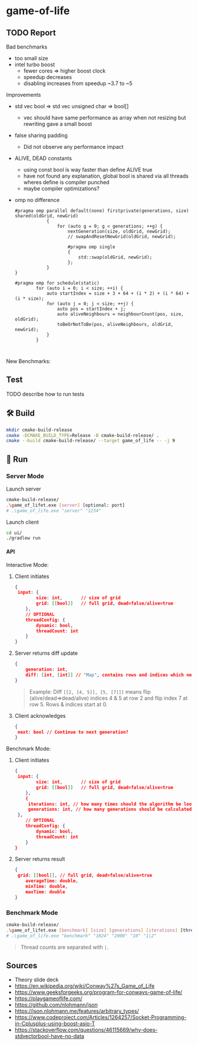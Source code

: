 # game-of-life

## TODO Report

Bad benchmarks

* too small size
* intel turbo boost
  * fewer cores => higher boost clock
  * speedup decreases
  * disabling increases from speedup ~3.7 to ~5

Improvements

* std vec bool => std vec unsigned char => bool[]

  * vec should have same performance as array when not resizing but rewriting gave a small boost

* false sharing padding

  * Did not observe any performance impact 

* ALIVE, DEAD constants

  * using const bool is way faster than define ALIVE true
  * have not found any explanation, global bool is shared via all threads wheres define is compiler punched
  * maybe compiler optimizations?

* omp no difference

  ```
  #pragma omp parallel default(none) firstprivate(generations, size) shared(oldGrid, newGrid)
              {
                  for (auto g = 0; g < generations; ++g) {
                      nextGeneration(size, oldGrid, newGrid);
                      // swapAndResetNewGrid(oldGrid, newGrid);
  
                      #pragma omp single
                      {
                          std::swap(oldGrid, newGrid);
                      };
              }
  }
  
  #pragma omp for schedule(static)
          for (auto i = 0; i < size; ++i) {
              auto startIndex = size + 3 + 64 + (i * 2) + (i * 64) + (i * size);
              for (auto j = 0; j < size; ++j) {
                  auto pos = startIndex + j;
                  auto aliveNeighbours = neighbourCount(pos, size, oldGrid);
                  toBeOrNotToBe(pos, aliveNeighbours, oldGrid, newGrid);
              }
          }
          
  ```

  ```
  
  ```

  

New Benchmarks:



## Test

TODO describe how to run tests

## 🛠️ Build

```bash
mkdir cmake-build-release
cmake -DCMAKE_BUILD_TYPE=Release -B cmake-build-release/ .
cmake --build cmake-build-release/ --target game_of_life -- -j 9
```

## 🚀 Run

### Server Mode

Launch server

```bash
cmake-build-release/
.\game_of_lifet.exe [server] [optional: port]
# .\game_of_life.exe "server" "1234"
```

Launch client

```bash
cd ui/
./gradlew run
```

#### API

Interactive Mode:

1. Client initiates

   ```json
   {
   	input: {
           size: int,		// size of grid
           grid: [[bool]]	// full grid, dead=false/alive=true
       },
       // OPTIONAL
       threadConfig: {
           dynamic: bool,
           threadCount: int
       }
   }
   ```

2. Server returns diff update

   ```json
   {
       generation: int,
       diff: [int, [int]] // "Map", contains rows and indices which need to be flipped from last grid
   }
   ```

   > Example: Diff `[[2, [4, 5]], [5, [7]]]` means flip (alive/dead=>dead/alive) indices 4 & 5 at row 2 and flip index 7 at row 5. Rows & indices start at 0.

3. Client acknowledges

   ```json
   {
   	next: bool // Continue to next generation?
   }
   ```

Benchmark Mode:

1. Client initiates

   ```json
   {
   	input: {
           size: int,		// size of grid
           grid: [[bool]]	// full grid, dead=false/alive=true
       },
       {
       	iterations: int, // how many times should the algorithm be looped
       	generations: int, // how many generations should be calculated
   	},
       // OPTIONAL
       threadConfig: {
           dynamic: bool,
           threadCount: int
       }
   }
   ```

2. Server returns result

   ```json
   {
   	grid: [[bool]], // full grid, dead=false/alive=true
       averageTime: double,
       minTime: double,
       maxTime: double
   }
   ```

   

### Benchmark Mode

```bash
cmake-build-release/
.\game_of_lifet.exe [benchmark] [size] [generations] [iterations] [thread counts]
# .\game_of_life.exe "benchmark" "1024" "2000" "10" "1|2"
```

> Thread counts are separated with `|`.



## Sources

* Theory slide deck
* https://en.wikipedia.org/wiki/Conway%27s_Game_of_Life
* https://www.geeksforgeeks.org/program-for-conways-game-of-life/
* https://playgameoflife.com/
* https://github.com/nlohmann/json
* https://json.nlohmann.me/features/arbitrary_types/
* https://www.codeproject.com/Articles/1264257/Socket-Programming-in-Cplusplus-using-boost-asio-T
* https://stackoverflow.com/questions/46115669/why-does-stdvectorbool-have-no-data